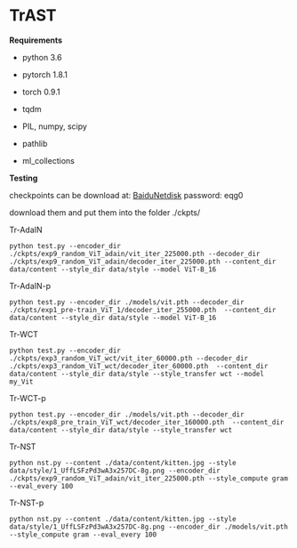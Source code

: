 # TrAST
**Requirements**

- python 3.6

- pytorch 1.8.1

- torch 0.9.1

- tqdm

- PIL, numpy, scipy
- pathlib
- ml_collections

**Testing**

checkpoints can be download at: [BaiduNetdisk](https://pan.baidu.com/s/1yjiE94NTNNlrwy79qgIypQ) password: eqg0

download them and put them into the folder ./ckpts/

Tr-AdaIN

```shell
python test.py --encoder_dir ./ckpts/exp9_random_ViT_adain/vit_iter_225000.pth --decoder_dir ./ckpts/exp9_random_ViT_adain/decoder_iter_225000.pth --content_dir data/content --style_dir data/style --model ViT-B_16
```

Tr-AdaIN-p

```shell
python test.py --encoder_dir ./models/vit.pth --decoder_dir ./ckpts/exp1_pre-train_ViT_1/decoder_iter_255000.pth  --content_dir data/content --style_dir data/style --model ViT-B_16
```

Tr-WCT

```shell
python test.py --encoder_dir ./ckpts/exp3_random_ViT_wct/vit_iter_60000.pth --decoder_dir ./ckpts/exp3_random_ViT_wct/decoder_iter_60000.pth  --content_dir data/content --style_dir data/style --style_transfer wct --model my_Vit
```

Tr-WCT-p

```shell
python test.py --encoder_dir ./models/vit.pth --decoder_dir ./ckpts/exp8_pre_train_ViT_wct/decoder_iter_160000.pth  --content_dir data/content --style_dir data/style --style_transfer wct
```

Tr-NST

```shell
python nst.py --content ./data/content/kitten.jpg --style data/style/1_UffLSFzPd3wA3x257DC-8g.png --encoder_dir ./ckpts/exp9_random_ViT_adain/vit_iter_225000.pth --style_compute gram --eval_every 100
```

Tr-NST-p

```shell
python nst.py --content ./data/content/kitten.jpg --style data/style/1_UffLSFzPd3wA3x257DC-8g.png --encoder_dir ./models/vit.pth --style_compute gram --eval_every 100 
```

